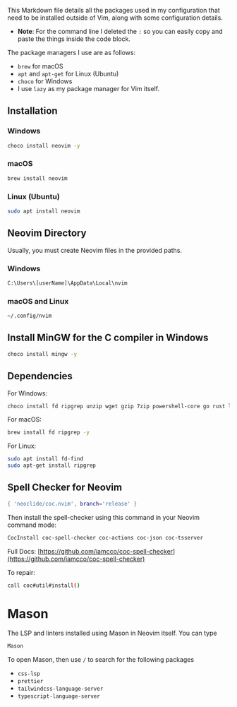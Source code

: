This Markdown file details all the packages used in my configuration that need to be installed outside of Vim, along with some configuration details.

- **Note**: For the command line I deleted the `:` so you can easily copy and paste the things inside the code block.

The package managers I use are as follows:

- `brew` for macOS
- `apt` and `apt-get` for Linux (Ubuntu)
- `choco` for Windows
- I use `lazy` as my package manager for Vim itself.

## Installation

### Windows

```bash
choco install neovim -y
```

### macOS

```bash
brew install neovim
```

### Linux (Ubuntu)

```bash
sudo apt install neovim
```

## Neovim Directory

Usually, you must create Neovim files in the provided paths.

### Windows

```bash
C:\Users\[userName]\AppData\Local\nvim
```

### macOS and Linux

```bash
~/.config/nvim
```

## Install MinGW for the C compiler in Windows

```bash
choco install mingw -y
```

## Dependencies
For Windows:

```bash
choco install fd ripgrep unzip wget gzip 7zip powershell-core go rust lua luarocks ruby php composer julia python -y
```

For macOS:

```bash
brew install fd ripgrep -y
```

For Linux:

```bash
sudo apt install fd-find
sudo apt-get install ripgrep
```

## Spell Checker for Neovim

```lua
{ 'neoclide/coc.nvim', branch='release' }
```

Then install the spell-checker using this command in your Neovim command mode:

```bash
CocInstall coc-spell-checker coc-actions coc-json coc-tsserver
```

Full Docs: [https://github.com/iamcco/coc-spell-checker](https://github.com/iamcco/coc-spell-checker)

To repair:

```bash
call coc#util#install()
```

# Mason

The LSP and linters installed using Mason in Neovim itself. You can type

```bash
Mason
```

To open Mason, then use `/` to search for the following packages

- `css-lsp`
- `prettier`
- `tailwindcss-language-server`
- `typescript-language-server`

